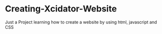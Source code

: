 # Creating-Xcidator-Website
Just a Project learning how to create a website by using html, javascript and CSS
